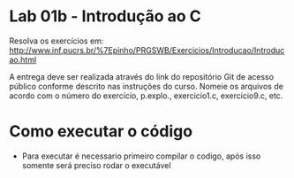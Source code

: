 # Lab 01b - Introdução ao C
Resolva os exercícios em:  http://www.inf.pucrs.br/%7Epinho/PRGSWB/Exercicios/Introducao/Introducao.html

A entrega deve ser realizada através do link do repositório Git de acesso público conforme descrito nas instruções do curso. Nomeie os arquivos de acordo com o número do exercício, p.explo., exercicio1.c, exercicio9.c, etc.

# Como executar o código
  - Para executar é necessario primeiro compilar o codigo, após isso somente será preciso rodar o executável 
